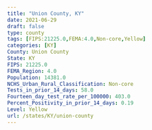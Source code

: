 ```yaml
---
title: "Union County, KY"
date: 2021-06-29
draft: false
type: county
tags: [FIPS:21225.0,FEMA:4.0,Non-core,Yellow]
categories: [KY]
County: Union County
State: KY
FIPS: 21225.0
FEMA_Region: 4.0
Population: 14381.0
NCHS_Urban_Rural_Classification: Non-core
Tests_in_prior_14_days: 58.0
Fourteen_day_test_rate_per_100000: 403.0
Percent_Positivity_in_prior_14_days: 0.19
Level: Yellow
url: /states/KY/union-county
---
```



